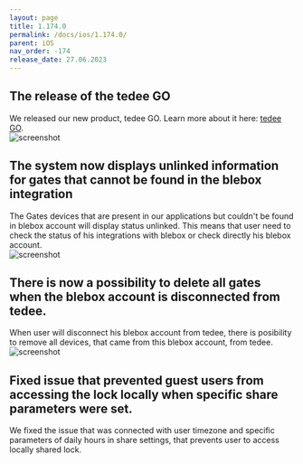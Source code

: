 ```yaml
---
layout: page
title: 1.174.0
permalink: /docs/ios/1.174.0/
parent: iOS
nav_order: -174
release_date: 27.06.2023
---
```


## The release of the tedee GO
We released our new product, tedee GO. Learn more about it here: [tedee GO](https://tedee.com/product/tedee-go/).\
![screenshot](/tedee-release-notes/docs/ios/assets/1.174.0-tedee-go.png)

## The system now displays unlinked information for gates that cannot be found in the blebox integration
The Gates devices that are present in our applications but couldn't be found in blebox account will display status unlinked. This means that user need to check the status of his integrations with blebox or check directly his blebox account.\
![screenshot](/tedee-release-notes/docs/ios/assets/1.174.0-gate-unlinked.png)

## There is now a possibility to delete all gates when the blebox account is disconnected from tedee.
When user will disconnect his blebox account from tedee, there is posibility to remove all devices, that came from this blebox account, from tedee.\
![screenshot](/tedee-release-notes/docs/ios/assets/1.174.0-gate-remove-all.png)

## Fixed issue that prevented guest users from accessing the lock locally when specific share parameters were set.
We fixed the issue that was connected with user timezone and specific parameters of daily hours in share settings, that prevents user to access locally shared lock.